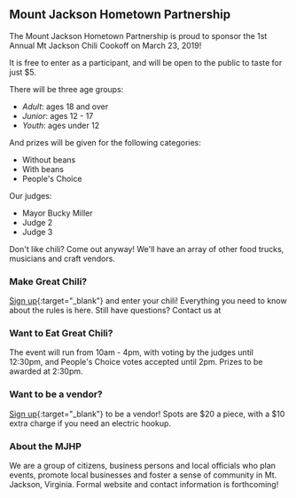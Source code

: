 ## Mount Jackson Hometown Partnership

The Mount Jackson Hometown Partnership is proud to sponsor the 1st Annual Mt Jackson Chili Cookoff on March 23, 2019! 

It is free to enter as a participant, and will be open to the public to taste for just $5. 

There will be three age groups: 
 * _Adult_: ages 18 and over
 * _Junior_: ages 12 - 17 
 * _Youth_: ages under 12
 
And prizes will be given for the following categories:
 * Without beans
 * With beans
 * People's Choice
 
Our judges:
 * Mayor Bucky Miller
 * Judge 2
 * Judge 3

Don't like chili? Come out anyway! We'll have an array of other food trucks, musicians and craft vendors. 

### Make Great Chili?
[Sign up](https://goo.gl/forms/KA45I0mH3swxQDRR2){:target="_blank"} and enter your chili! Everything you need to know about the rules is here. Still have questions? Contact us at  

### Want to Eat Great Chili?
The event will run from 10am - 4pm, with voting by the judges until 12:30pm, and People's Choice votes accepted until 2pm. Prizes to be awarded at 2:30pm. 

### Want to be a vendor?
[Sign up](https://goo.gl/forms/xq388GDcER551xXI2){:target="_blank"} to be a vendor! Spots are $20 a piece, with a $10 extra charge if you need an electric hookup. 

### About the MJHP
We are a group of citizens, business persons and local officials who plan events, promote local businesses and foster a sense of community in Mt. Jackson, Virginia. Formal website and contact information is forthcoming!
